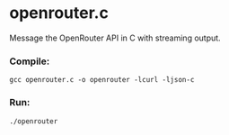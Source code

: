 # openrouter.c
Message the OpenRouter API in C with streaming output.
### Compile:
    gcc openrouter.c -o openrouter -lcurl -ljson-c
### Run:
    ./openrouter
